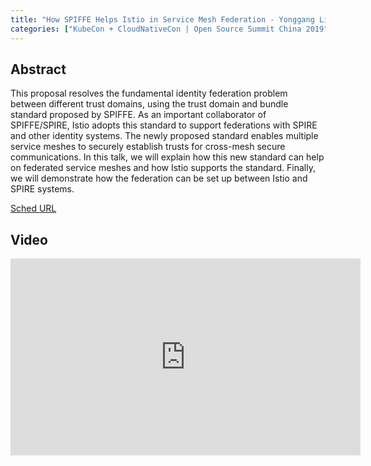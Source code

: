 ```yaml
---
title: "How SPIFFE Helps Istio in Service Mesh Federation - Yonggang Liu & Wencheng Lu, Google"
categories: ["KubeCon + CloudNativeCon | Open Source Summit China 2019"]
---
```


## Abstract

This proposal resolves the fundamental identity federation problem between different trust domains, using the trust domain and bundle standard proposed by SPIFFE. As an important collaborator of SPIFFE/SPIRE, Istio adopts this standard to support federations with SPIRE and other identity systems.  The newly proposed standard enables multiple service meshes to securely establish trusts for cross-mesh secure communications. In this talk, we will explain how this new standard can help on federated service meshes and how Istio supports the standard. Finally, we will demonstrate how the federation can be set up between Istio and SPIRE systems.

[Sched URL](https://kccncosschn19eng.sched.com/event/0b3605c1ac7779a01fa7488692cde322)

## Video

<iframe width='560' height='315' src='https://www.youtube.com/embed/SCBksDnA2rU' frameborder='0' allow='accelerometer; autoplay; encrypted-media; gyroscope; picture-in-picture' allowfullscreen></iframe>
